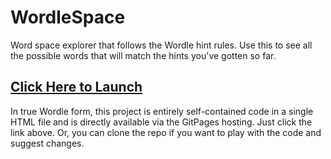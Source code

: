 # WordleSpace
Word space explorer that follows the Wordle hint rules.  Use this to see all the possible words that will match the hints you've gotten so far.

## [Click Here to Launch](https://dskarbek.github.io/wordlespace/wordlespace.html)
In true Wordle form, this project is entirely self-contained code in a single HTML file and is directly available via the GitPages hosting.  Just click the link above. Or, you can clone the repo if you want to play with the code and suggest changes.
